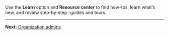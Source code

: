 Use the **Learn** option and **Resource center** to find how-tos, learn what’s new, and review step-by-step -guides and tours.

---

**Next:** [Organization admins](uee1640282265780.md)

